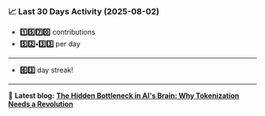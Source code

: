 <!--START_STATS-->
### 📈 Last 30 Days Activity (2025-08-02)  
- **1️⃣5️⃣7️⃣0️⃣** contributions  
- **5️⃣2️⃣•3️⃣3️⃣** per day
---
- **6️⃣3️⃣** day streak!
---
📝 **Latest blog:** [**The Hidden Bottleneck in AI's Brain: Why Tokenization Needs a Revolution**](https://andriak.com/blog/tokenization-revolution)
<!--END_STATS-->
